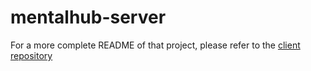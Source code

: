 # mentalhub-server

For a more complete README of that project, please refer to the [client repository](https://github.com/morantaf/mentalhub-server)
